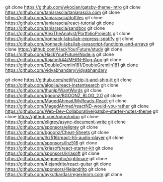 
git clone https://github.com/wkocjan/gatsby-theme-intro
git clone https://github.com/taniarascia/taniarascia.com
git clone https://github.com/taniarascia/dotfiles
git clone https://github.com/taniarascia/react-tutorial
git clone https://github.com/taniarascia/sandbox
git clone https://github.com/AlexTheAnalyst/PortfolioProjects
git clone https://github.com/ironhack-labs/lab-express-spotify
git clone https://github.com/ironhack-labs/lab-javascript-functions-and-arrays
git clone https://github.com/HackYourFuture/study
git clone https://github.com/HackYourFuture/Node.js
git clone https://github.com/Rajatm544/MERN-Blog-App
git clone https://github.com/DoubleGremlin181/DoubleGremlin181
git clone https://github.com/vidyabhandary/vidyabhandary

git clone https://github.com/netlify/zip-it-and-ship-it
git clone https://github.com/algolia/react-instantsearch
git clone https://github.com/thunlp/WantWords
git clone https://github.com/bgoonz/BGOONZ_BLOG_2.0
git clone https://github.com/MagedAhmad/MyReads-React
git clone https://github.com/MagedAhmad/reactND-would-you-rather
git clone https://github.com/Web-Dev-Collaborative/gatsby-starter-notes-theme
git clone https://github.com/odoo/odoo
git clone https://github.com/eligrey/async-document-write
git clone https://github.com/sponsors/eligrey
git clone https://github.com/bgoonz/Cheat-Sheets
git clone https://github.com/lhz516/react-h5-audio-player
git clone https://github.com/sponsors/lhz516
git clone https://github.com/kriasoft/react-starter-kit
git clone https://github.com/sponsors/kriasoft
git clone https://github.com/segmentio/nightmare
git clone https://github.com/4lejandrito/react-guitar
git clone https://github.com/sponsors/4lejandrito
git clone https://github.com/aykutkardas/regexlearn.com
git clone 
